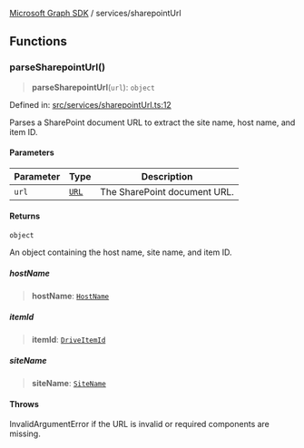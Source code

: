 [Microsoft Graph SDK](../README.md) / services/sharepointUrl

## Functions

### parseSharepointUrl()

> **parseSharepointUrl**(`url`): `object`

Defined in: [src/services/sharepointUrl.ts:12](https://github.com/Future-Secure-AI/microsoft-graph/blob/main/src/services/sharepointUrl.ts#L12)

Parses a SharePoint document URL to extract the site name, host name, and item ID.

#### Parameters

| Parameter | Type | Description |
| ------ | ------ | ------ |
| `url` | [`URL`](https://developer.mozilla.org/docs/Web/API/URL) | The SharePoint document URL. |

#### Returns

`object`

An object containing the host name, site name, and item ID.

##### hostName

> **hostName**: [`HostName`](../models/HostName.md#hostname)

##### itemId

> **itemId**: [`DriveItemId`](../models/DriveItemId.md#driveitemid)

##### siteName

> **siteName**: [`SiteName`](../models/SiteName.md#sitename)

#### Throws

InvalidArgumentError if the URL is invalid or required components are missing.
